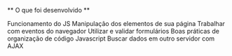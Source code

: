 ** O que foi desenvolvido **

Funcionamento do JS
Manipulação dos elementos de sua página
Trabalhar com eventos do navegador
Utilizar e validar formulários
Boas práticas de organização de código Javascript
Buscar dados em outro servidor com AJAX

